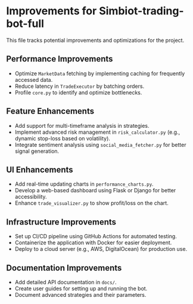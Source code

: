# Improvements for Simbiot-trading-bot-full

This file tracks potential improvements and optimizations for the project.

## Performance Improvements
- Optimize `MarketData` fetching by implementing caching for frequently accessed data.
- Reduce latency in `TradeExecutor` by batching orders.
- Profile `core.py` to identify and optimize bottlenecks.

## Feature Enhancements
- Add support for multi-timeframe analysis in strategies.
- Implement advanced risk management in `risk_calculator.py` (e.g., dynamic stop-loss based on volatility).
- Integrate sentiment analysis using `social_media_fetcher.py` for better signal generation.

## UI Enhancements
- Add real-time updating charts in `performance_charts.py`.
- Develop a web-based dashboard using Flask or Django for better accessibility.
- Enhance `trade_visualizer.py` to show profit/loss on the chart.

## Infrastructure Improvements
- Set up CI/CD pipeline using GitHub Actions for automated testing.
- Containerize the application with Docker for easier deployment.
- Deploy to a cloud server (e.g., AWS, DigitalOcean) for production use.

## Documentation Improvements
- Add detailed API documentation in `docs/`.
- Create user guides for setting up and running the bot.
- Document advanced strategies and their parameters.
